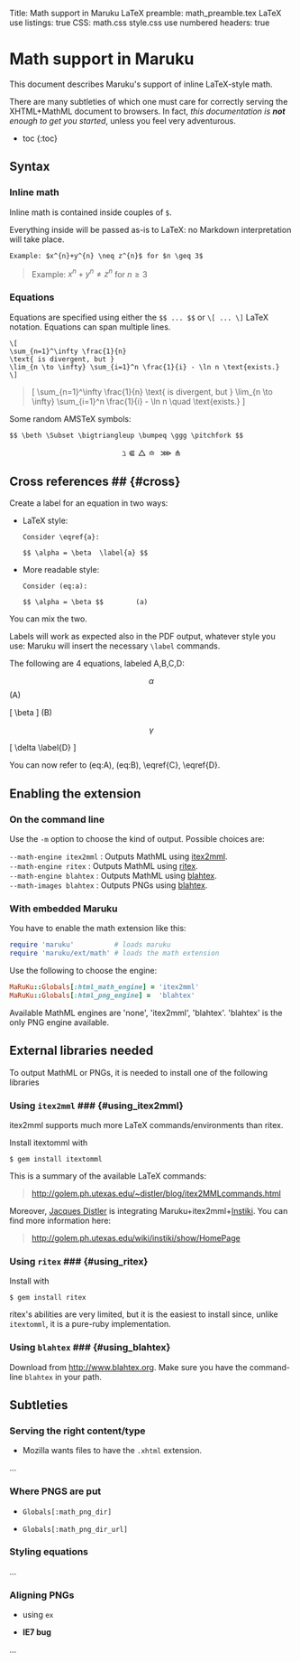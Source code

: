Title: Math support in Maruku
LaTeX preamble: math_preamble.tex
LaTeX use listings: true
CSS: math.css style.css
use numbered headers: true

Math support in Maruku
======================

This document describes Maruku's support of inline LaTeX-style math.

There are many subtleties of which one must care for 
correctly serving the XHTML+MathML document to browsers.
In fact, *this documentation is __not__ enough to get you started*, 
unless you feel very adventurous.

* toc
{:toc}

Syntax
---------------------------------------

### Inline math

Inline math is contained inside couples of `$`. 

Everything inside will be passed as-is to LaTeX: no Markdown
interpretation will take place.

	Example: $x^{n}+y^{n} \neq z^{n}$ for $n \geq 3$

> Example: $x^{n}+y^{n} \neq z^{n}$ for $n \geq 3$

### Equations 

Equations are specified using either the `$$ ... $$` or `\[ ... \]`
LaTeX notation. Equations can span multiple lines.

	\[ 
	\sum_{n=1}^\infty \frac{1}{n} 
	\text{ is divergent, but } 
	\lim_{n \to \infty} \sum_{i=1}^n \frac{1}{i} - \ln n \text{exists.} 
	\]

> \[ 
> 	\sum_{n=1}^\infty \frac{1}{n} 
> 	\text{ is divergent, but } 
> 	\lim_{n \to \infty} \sum_{i=1}^n \frac{1}{i} - \ln n \quad \text{exists.} 
> \]

Some random AMSTeX symbols:

	$$ \beth \Subset \bigtriangleup \bumpeq \ggg \pitchfork $$ 

$$ \beth \Subset \bigtriangleup \bumpeq \ggg \pitchfork $$ 


## Cross references ## {#cross}

Create a label for an equation in two ways:

*	LaTeX style:
	
		Consider \eqref{a}:
	
		$$ \alpha = \beta  \label{a} $$

*	More readable style:

		Consider (eq:a):

		$$ \alpha = \beta $$        (a)
	 
You can mix the two.

Labels will work as expected also in the PDF output, whatever
style you use: Maruku will insert the necessary `\label` commands.

The following are 4 equations, labeled A,B,C,D:

$$ \alpha $$ (A)

\[ 
	\beta
\] (B) 

$$ \gamma \label{C} $$

\[ 
	\delta \label{D}
\]

You can now refer to (eq:A), (eq:B), \eqref{C}, \eqref{D}.


Enabling the extension
---------------------------------------

### On the command line 

Use the `-m` option to choose the kind of output. Possible choices are:

`--math-engine itex2mml` : Outputs MathML using [itex2mml](#using_itex2mml).  
`--math-engine ritex` : Outputs MathML using [ritex](#using_ritex).  
`--math-engine blahtex` : Outputs MathML using [blahtex](#using_blahtex).  
`--math-images blahtex` : Outputs PNGs  using [blahtex](#using_blahtex).

### With embedded Maruku

You have to enable the math extension like this:

```ruby
require 'maruku'          # loads maruku
require 'maruku/ext/math' # loads the math extension
```

Use the following to choose the engine:

```ruby
MaRuKu::Globals[:html_math_engine] = 'itex2mml'
MaRuKu::Globals[:html_png_engine] =  'blahtex'
```
	
Available MathML engines are 'none', 'itex2mml', 'blahtex'.
'blahtex' is the only PNG engine available.
	
External libraries needed
-------------------------

To output MathML or PNGs, it is needed to install one of the following libraries

### Using `itex2mml` ### {#using_itex2mml}

itex2mml supports much more LaTeX commands/environments than ritex.

Install itextomml with 

	$ gem install itextomml

This is a summary of the available LaTeX commands:

> <http://golem.ph.utexas.edu/~distler/blog/itex2MMLcommands.html>

Moreover, [Jacques Distler] is integrating Maruku+itex2mml+[Instiki].
You can find more information here:

> <http://golem.ph.utexas.edu/wiki/instiki/show/HomePage>

[Jacques Distler]: http://golem.ph.utexas.edu/~distler
[instiki]: http://golem.ph.utexas.edu/wiki/instiki/show/HomePage

### Using `ritex` ### {#using_ritex}

Install with 

	$ gem install ritex

ritex's abilities are very limited, but it is the easiest to install since, unlike `itextomml`, it is a pure-ruby implementation.

### Using `blahtex` ### {#using_blahtex}

Download from <http://www.blahtex.org>. Make sure you have
the command-line `blahtex` in your path.


Subtleties
----------

### Serving the right content/type ###


* Mozilla wants files to have the `.xhtml` extension.

...

### Where PNGS are put ###

*	`Globals[:math_png_dir]`

*	`Globals[:math_png_dir_url]`


### Styling equations ####

...

### Aligning PNGs ####


*	using `ex`

*	**IE7 bug**

...
